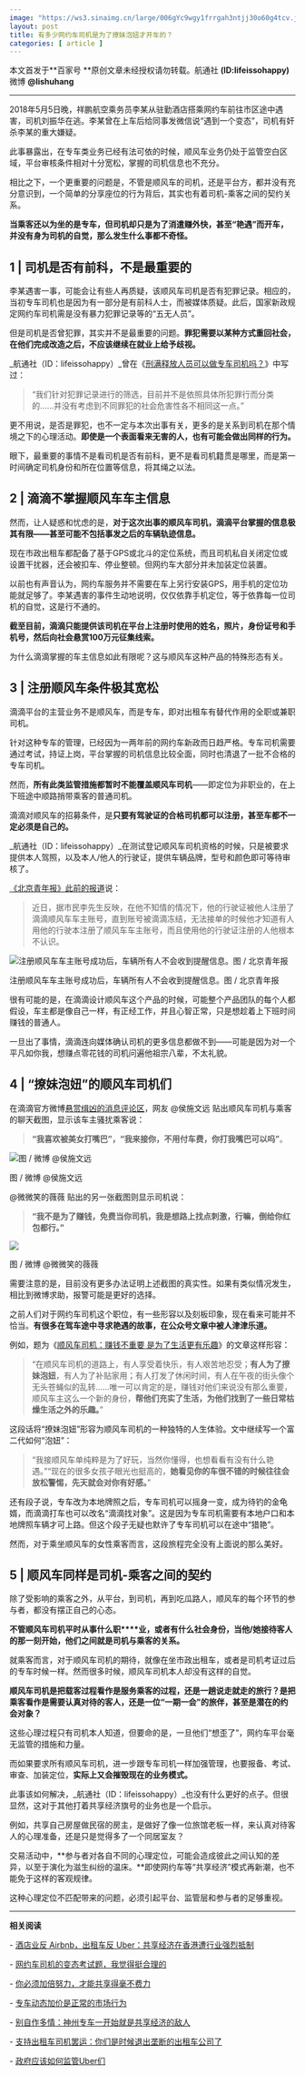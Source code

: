 ```yaml
---
image: "https://ws3.sinaimg.cn/large/006gYc9wgy1frrgah3ntjj30o60g4tcv.jpg"
layout: post
title: 有多少网约车司机是为了撩妹泡妞才开车的？
categories: [ article ]
---
```


本文首发于**百家号 **原创文章未经授权请勿转载。航通社 **(ID:lifeissohappy)**  微博 **@lishuhang**

---

2018年5月5日晚，祥鹏航空乘务员李某从驻勤酒店搭乘网约车前往市区途中遇害，司机刘振华在逃。李某曾在上车后给同事发微信说“遇到一个变态”，司机有奸杀李某的重大嫌疑。

此事暴露出，在专车类业务已经有法可依的时候，顺风车业务仍处于监管空白区域，平台审核条件相对十分宽松，掌握的司机信息也不充分。

相比之下，一个更重要的问题是，不管是顺风车的司机，还是平台方，都并没有充分意识到，一个简单的分享座位的行为背后，其实也有着司机\-乘客之间的契约关系。

**当乘客还以为坐的是专车，但司机却只是为了消遣赚外快，甚至“艳遇”而开车，并没有身为司机的自觉，那么发生什么事都不奇怪。**

**1 | 司机是否有前科，不是最重要的**
----------------------

李某遇害一事，可能会让有些人再质疑，该顺风车司机是否有犯罪记录。相应的，当初专车司机也是因为有一部分是有前科人士，而被媒体质疑。此后，国家新政规定网约车司机需是没有暴力犯罪记录等的“五无人员”。

但是司机是否曾犯罪，其实并不是最重要的问题。**罪犯需要以某种方式重回社会，在他们完成改造之后，不应该继续在就业上给予歧视。**

_航通社（ID：lifeissohappy）_曾在《[刑满释放人员可以做专车司机吗？](http://tech.163.com/15/0417/11/ANDBFO68000948V8.html)》中写过：

> “我们针对犯罪记录进行的筛选，目前并不是依照具体所犯罪行而分类的……并没有考虑到不同罪犯的社会危害性各不相同这一点。”

更不用说，是否是罪犯，也不一定与本次出事有关，更多的是关系到司机在那个情境之下的心理活动。**即使是一个表面看来无害的人，也有可能会做出同样的行为。**

眼下，最重要的事情不是看司机是否有前科，更不是看司机籍贯是哪里，而是第一时间确定司机身份和所在位置等信息，将其绳之以法。

2 | **滴滴不掌握顺风车车主信息**
--------------------

然而，让人疑惑和忧虑的是，**对于这次出事的顺风车司机，滴滴平台掌握的信息极其有限——甚至可能不包括事发之后的车辆轨迹信息。**

现在市政出租车都配备了基于GPS或北斗的定位系统，而且司机私自关闭定位或设置干扰器，还会被扣车、停业整顿。但网约车大部分并未加装定位装置。

以前也有声音认为，网约车服务并不需要在车上另行安装GPS，用手机的定位功能就足够了。李某遇害的事件生动地说明，仅仅依靠手机定位，等于依靠每一位司机的自觉，这是行不通的。

**截至目前，滴滴只能提供该司机在平台上注册时使用的姓名，照片，身份证号和手机号，然后向社会悬赏100万元征集线索。**

为什么滴滴掌握的车主信息如此有限呢？这与顺风车这种产品的特殊形态有关。

3 | **注册顺风车条件极其宽松**
-------------------

滴滴平台的主营业务不是顺风车，而是专车，即对出租车有替代作用的全职或兼职司机。

针对这种专车的管理，已经因为一两年前的网约车新政而日趋严格。专车司机需要通过考试，持证上岗，平台掌握的司机信息比较全面，同时也清退了一批不合格的专车司机。

然而，**所有此类监管措施都暂时不能覆盖顺风车司机**——即定位为非职业的，在上下班途中顺路捎带乘客的普通司机。

滴滴对顺风车的招募条件，是**只要有驾驶证的合格司机都可以注册，甚至车都不一定必须是自己的。**

_航通社（ID：lifeissohappy）_在测试登记顺风车司机资格的时候，只是被要求提供本人驾照，以及本人/他人的行驶证，提供车辆品牌，型号和颜色即可等待审核了。

[《北京青年报》此前的报道](http://epaper.ynet.com/html/2017-09/05/content_261413.htm)说：

> 近日，据市民李先生反映，在他不知情的情况下，他的行驶证被他人注册了滴滴顺风车车主账号，直到账号被滴滴冻结，无法接单的时候他才知道有人用他的行驶本注册了顺风车车主账号，而且使用他的行驶证注册的人他根本不认识。 

![注册顺风车车主账号成功后，车辆所有人不会收到提醒信息。图 / 北京青年报](https://ws3.sinaimg.cn/large/006gYc9wgy1frrgahxqhdj309d0gojrt.jpg)

注册顺风车车主账号成功后，车辆所有人不会收到提醒信息。图 / 北京青年报

很有可能的是，在滴滴设计顺风车这个产品的时候，可能整个产品团队的每个人都假设，车主都是像自己一样，有正经工作，并且心智正常，只是想趁着上下班时间赚钱的普通人。

一旦出了事情，滴滴连向媒体确认司机的更多信息都做不到——可能是因为对一个平凡如你我，想赚点零花钱的司机问遍他祖宗八辈，不太礼貌。

4 | **“撩妹泡妞”的顺风车司机们**
---------------------

在滴滴官方微博[悬赏缉凶的消息评论区](https://www.weibo.com/2838754010/Gg2jptItR)，网友 @侯施文远 贴出顺风车司机与乘客的聊天截图，显示该车主骚扰乘客说：

> **“我喜欢被美女打嘴巴”，“我来接你，不用付车费，你打我嘴巴可以吗”**。 

![图 / 微博 @侯施文远](https://ws1.sinaimg.cn/large/006gYc9wgy1frrgaisca6j30c80lq0t8.jpg)

图 / 微博 @侯施文远

@微微笑的薇薇 贴出的另一张截图则显示司机说：

> **“我不是为了赚钱，免费当你司机，我是想路上找点刺激，行嘛，倒给你红包都行。”** 

![](https://ws1.sinaimg.cn/large/006gYc9wgy1frrgajkwbyj30c80lsgma.jpg)

图 / 微博 @微微笑的薇薇

需要注意的是，目前没有更多办法证明上述截图的真实性。如果有类似情况发生，相比到微博求助，报警可能是更好的选择。

之前人们对于网约车司机这个职位，有一些形容以及刻板印象，现在看来可能并不恰当。**有很多在驾车途中寻求艳遇的故事，在公众号文章中被人津津乐道。**

例如，题为《[顺风车司机：赚钱不重要 是为了生活更有乐趣](https://www.cnbeta.com/articles/tech/628241.htm)》的文章这样形容：

> “在顺风车司机的道路上，有人享受着快乐，有人艰苦地忍受；**有人为了撩妹泡妞**，有人为了补贴家用；有人打发了休闲时间，有人在午夜的街头像个无头苍蝇似的乱转……唯一可以肯定的是，赚钱对他们来说没有那么重要，顺风车主这么一个新的身份，**帮他们充实了生活，为他们找到了一些日常枯燥生活之外的乐趣。**”

这段话将“撩妹泡妞”形容为顺风车司机的一种独特的人生体验。文中继续写一个富二代如何“泡妞”：

> “我接顺风车单纯粹是为了好玩，当然你懂得，也想看看有没有什么艳遇。”“现在的很多女孩子眼光也挺高的，**她看见你的车很不错的时候往往会放松警惕，先天就会对你有好感。**”

还有段子说，专车改为本地牌照之后，专车司机可以摇身一变，成为待钓的金龟婿，而滴滴打车也可以改名“滴滴找对象”。这是因为专车司机需要有本地户口和本地牌照车辆才可上路。但这个段子无疑也默许了专车司机可以在途中“猎艳”。

然而，对于乘坐顺风车的女性乘客而言，这段旅程完全没有上面说的那么美好。

5 | **顺风车同样是司机\-乘客之间的契约**
-------------------------

除了受影响的乘客之外，从平台，到司机，再到吃瓜路人，顺风车的每个环节的参与者，都没有摆正自己的心态。

**不管顺风车司机平时从事什么职****业，或者有什么社会身份，当他/她接待客人的那一刻开始，他们之间就是司机与乘客的关系。**

就乘客而言，对于顺风车司机的期待，就像在坐市政出租车，或者是司机考证过后的专车时候一样。然而很多时候，顺风车司机本人却没有这样的自觉。

**顺风车司机是把载客过程看作是服务乘客的过程，还是一趟说走就走的旅行？是把乘客看作是需要认真对待的客人，还是一位“一期一会”的旅伴，甚至是潜在的约会对象？**

这些心理过程只有司机本人知道，但要命的是，一旦他们“想歪了”，网约车平台毫无监管的措施和力量。

而如果要求所有顺风车司机，进一步跟专车司机一样加强管理，也要报备、考试、审查、加装定位，**实际上又会摧毁现在的业务模式。**

此事该如何解决，_航通社（ID：lifeissohappy）_也没有什么更好的点子。但很显然，这对于其他打着共享经济旗号的业务也是一个启示。

例如，共享自己房屋做民宿的房主，是做好了像一位旅馆老板一样，来认真对待客人的心理准备，还是只是觉得多了一个同居室友？

交易活动中，**参与者对各自不同的心理定位，可能会造成彼此之间认知的差异，以至于演化为滋生纠纷的温床。**即使网约车等“共享经济”模式再新潮，也不能免于这样的客观规律。

这种心理定位不匹配带来的问题，必须引起平台、监管层和参与者的足够重视。

* * *

**相关阅读**

\- [酒店业反 Airbnb，出租车反 Uber：共享经济在香港遭行业强烈抵制](http://mp.weixin.qq.com/s?__biz=MjM5Mjg1ODIxMQ==&mid=2650659630&idx=1&sn=1e4cadd4b357d3943d3bc619db1c1bc3&chksm=be96922289e11b34d082e9c8a8a7c9d8fe1e58d9a754fd45f2500e49ed151d029c3406f03c03&scene=21#wechat_redirect)

\- [网约车司机的变态考试题，我觉得挺合理的](http://mp.weixin.qq.com/s?__biz=MjM5Mjg1ODIxMQ==&mid=2650658991&idx=1&sn=5d1bcd098b40b7db5c27be2a3fa0599d&chksm=be9691a389e118b5106e562f1d52214fc3a358b2e1cba217ad11998f023845de11a932f9595e&scene=21#wechat_redirect)

\- [你必须加倍努力，才能共享得毫不费力](http://mp.weixin.qq.com/s?__biz=MjM5Mjg1ODIxMQ==&mid=2650659005&idx=1&sn=26a7eb33826b8d796a6aec453aea5ec0&chksm=be9691b189e118a7031c9e54da58445c84d93c302a109e003f37903cb3de3ab5b16b7c04ed02&scene=21#wechat_redirect)

\- [专车动态加价是正常的市场行为](https://baijia.baidu.com/s?old_id=149326)

\- [别自作多情：神州专车一开始就是共享经济的敌人](https://cn.technode.com/post/2015-06-26/uber-shenzhou/)

\- [支持出租车司机罢运：你们是时候退出垄断的出租车公司了](https://cn.technode.com/post/2015-01-14/chinese-taxi-drivers-strike/)

\- [政府应该如何监管Uber们](http://tech.qq.com/a/20150104/011016.htm)